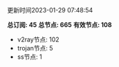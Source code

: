 更新时间2023-01-29 07:48:54

**总订阅: 45**
**总节点: 665**
**有效节点: 108**
- v2ray节点: 102
- trojan节点: 5
- ss节点: 1
